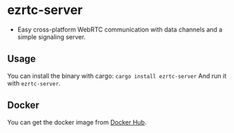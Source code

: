 # ezrtc-server

-   Easy cross-platform WebRTC communication with data channels and a simple signaling server.

## Usage

You can install the binary with cargo: `cargo install ezrtc-server`
And run it with `ezrtc-server`.

## Docker

You can get the docker image from [Docker Hub](https://hub.docker.com/r/levminer/ezrtc-server).
